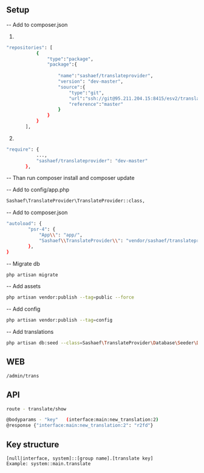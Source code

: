 ## Setup

-- Add to composer.json

1) 
```bash
"repositories": [
           {
               "type":"package",
               "package":{
   
                   "name":"sashaef/translateprovider",
                   "version": "dev-master",
                   "source":{
                       "type":"git",
                       "url":"ssh://git@95.211.204.15:8415/esv2/translateprovider.git",
                       "reference":"master"
                   }
               }
           }
       ],
```       
2) 

 ```bash
 "require": {
            ...,
            "sashaef/translateprovider": "dev-master"
        },     
  ```       
-- Than run composer install and composer update        



-- Add to config/app.php

```bash
Sashaef\TranslateProvider\TranslateProvider::class,
```


-- Add to composer.json

```bash
"autoload": {
        "psr-4": {
            "App\\": "app/",
            "Sashaef\\TranslateProvider\\": "vendor/sashaef/translateprovider/src/"
        },
}
```

-- Migrate db
```bash
php artisan migrate
```
-- Add assets
```bash
php artisan vendor:publish --tag=public --force
```
-- Add config
```bash
php artisan vendor:publish --tag=config
```
-- Add translations
```bash
php artisan db:seed --class=Sashaef\TranslateProvider\Database\Seeder\DatabaseSeeder
```
## WEB
```bash
/admin/trans
```
## API
```bash
route - translate/show

@bodyparams - "key"   (interface:main:new_translation:2)
@response {"interface:main:new_translation:2": "r2fd"}
```
    
## Key structure
```
[null|interface, system]::[group name].[translate key]
Example: system::main.translate
```